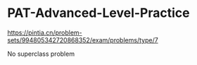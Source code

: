 # PAT-Advanced-Level-Practice

https://pintia.cn/problem-sets/994805342720868352/exam/problems/type/7

No superclass problem

